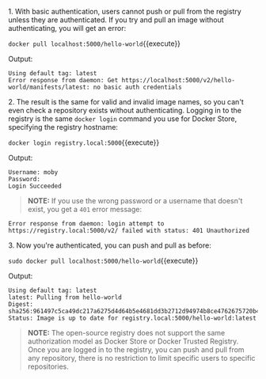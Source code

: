 1\. With basic authentication, users cannot push or pull from the registry unless they are authenticated. If you try and pull an image without authenticating, you will get an error:

`docker pull localhost:5000/hello-world`{{execute}}

Output:

```
Using default tag: latest
Error response from daemon: Get https://localhost:5000/v2/hello-world/manifests/latest: no basic auth credentials
```

2\. The result is the same for valid and invalid image names, so you can't even check a repository exists without authenticating. Logging in to the registry is the same `docker login` command you use for Docker Store, specifying the registry hostname:

`docker login registry.local:5000`{{execute}}


Output:

```
Username: moby
Password:
Login Succeeded
```

> **NOTE:** If you use the wrong password or a username that doesn't exist, you get a `401` error message:
```
Error response from daemon: login attempt to https://registry.local:5000/v2/ failed with status: 401 Unauthorized
```

3\. Now you're authenticated, you can push and pull as before:

`sudo docker pull localhost:5000/hello-world`{{execute}}


Output:

```
Using default tag: latest
latest: Pulling from hello-world
Digest: sha256:961497c5ca49dc217a6275d4d64b5e4681dd3b2712d94974b8ce4762675720b4
Status: Image is up to date for registry.local:5000/hello-world:latest
```

> **NOTE:** The open-source registry does not support the same authorization model as Docker Store or Docker Trusted Registry. Once you are logged in to the registry, you can push and pull from any repository, there is no restriction to limit specific users to specific repositories.